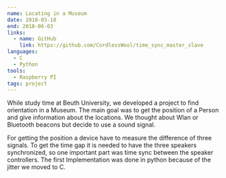 ```yaml
---
name: Locating in a Museum
date: 2018-03-18
end: 2018-06-03
links:
  - name: GitHub
    link: https://github.com/CordlessWool/time_sync_master_slave
languages:
  - C
  - Python
tools:
  - Raspberry PI
tags: project
---
```


While study time at Beuth University, we developed a project to find orientation in a Museum. The main goal was to get the position of a Person and give information about the locations. We thought about Wlan or Bluetooth beacons but decide to use a sound signal.

For getting the position a device have to measure the difference of three signals. To get the time gap it is needed to have the three speakers synchronized, so one important part was time sync between the speaker controllers. The first Implementation was done in python because of the jitter we moved to C.
